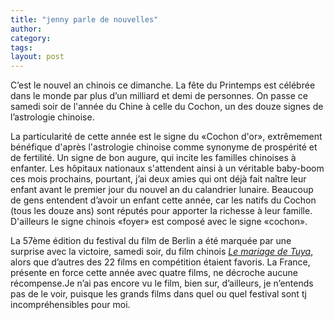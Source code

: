 ```yaml
---
title: "jenny parle de nouvelles"
author:
category: 
tags: 
layout: post
---
```

C’est le nouvel an chinois ce dimanche. La fête du Printemps est célébrée dans le monde par plus d’un milliard et demi de personnes. On passe ce samedi soir de l'année du Chine à celle du Cochon, un des douze signes de l’astrologie chinoise.

La particularité de cette année est le signe du «Cochon d'or», extrêmement bénéfique d'après l'astrologie chinoise comme synonyme de prospérité et de fertilité. Un signe de bon augure, qui incite les familles chinoises à enfanter. Les hôpitaux nationaux s'attendent ainsi à un véritable baby-boom ces mois prochains, pourtant, j’ai deux amies qui ont déjà fait naître leur enfant avant le premier jour du nouvel an du calandrier lunaire. Beaucoup de gens entendent d’avoir un enfant cette année, car les natifs du Cochon (tous les douze ans) sont réputés pour apporter la richesse à leur famille. D'ailleurs le signe chinois «foyer» est composé avec le signe «cochon». 

La 57ème édition du festival du film de Berlin a été marquée par une surprise avec la victoire, samedi soir, du film chinois <a href="http://yule.sohu.com/20070218/n248295529.shtml"><em>Le mariage de Tuya</em></a>, alors que d’autres des 22 films en compétition étaient favoris. La  France, présente en force cette année avec quatre films, ne décroche aucune récompense.Je n’ai pas encore vu le film, bien sur, d’ailleurs, je n’entends pas de le voir, puisque les grands films dans quel ou quel festival sont tj incompréhensibles pour moi. 

